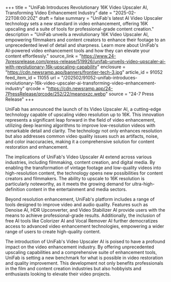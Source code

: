 +++
title = "UniFab Introduces Revolutionary 16K Video Upscaler AI, Transforming Video Enhancement Industry"
date = "2025-02-22T08:00:20Z"
draft = false
summary = "UniFab's latest AI Video Upscaler technology sets a new standard in video enhancement, offering 16K upscaling and a suite of tools for professional-grade content creation."
description = "UniFab unveils a revolutionary 16K Video Upscaler AI, empowering filmmakers and content creators to enhance their footage to an unprecedented level of detail and sharpness. Learn more about UniFab's AI-powered video enhancement tools and how they can elevate your content effortlessly."
source_link = "https://www.24-7pressrelease.com/press-release/519926/unifab-unveils-video-upscaler-ai-with-revolutionary-16k-upscaling-capability"
enclosure = "https://cdn.newsramp.app/banners/frontier-tech-3.jpg"
article_id = 91052
feed_item_id = 11055
url = "/202502/91052-unifab-introduces-revolutionary-16k-video-upscaler-ai-transforming-video-enhancement-industry"
qrcode = "https://cdn.newsramp.app/24-7PressRelease/qrcode/252/22/meanqxzc.webp"
source = "24-7 Press Release"
+++

<p>UniFab has announced the launch of its Video Upscaler AI, a cutting-edge technology capable of upscaling video resolution up to 16K. This innovation represents a significant leap forward in the field of video enhancement, utilizing deep learning algorithms to improve low-resolution videos with remarkable detail and clarity. The technology not only enhances resolution but also addresses common video quality issues such as artifacts, noise, and color inaccuracies, making it a comprehensive solution for content restoration and enhancement.</p><p>The implications of UniFab's Video Upscaler AI extend across various industries, including filmmaking, content creation, and digital media. By enabling the transformation of vintage footage and low-quality videos into high-resolution content, the technology opens new possibilities for content creators and filmmakers. The ability to upscale to 16K resolution is particularly noteworthy, as it meets the growing demand for ultra-high-definition content in the entertainment and media sectors.</p><p>Beyond resolution enhancement, UniFab's platform includes a range of tools designed to improve video and audio quality. Features such as Denoise AI, HDR Upconverter, and Video Stabilizer AI provide users with the means to achieve professional-grade results. Additionally, the inclusion of free AI tools like Colorizer AI and Vocal Remover AI further democratizes access to advanced video enhancement technologies, empowering a wider range of users to create high-quality content.</p><p>The introduction of UniFab's Video Upscaler AI is poised to have a profound impact on the video enhancement industry. By offering unprecedented upscaling capabilities and a comprehensive suite of enhancement tools, UniFab is setting a new benchmark for what is possible in video restoration and quality improvement. This development not only benefits professionals in the film and content creation industries but also hobbyists and enthusiasts looking to elevate their video projects.</p>